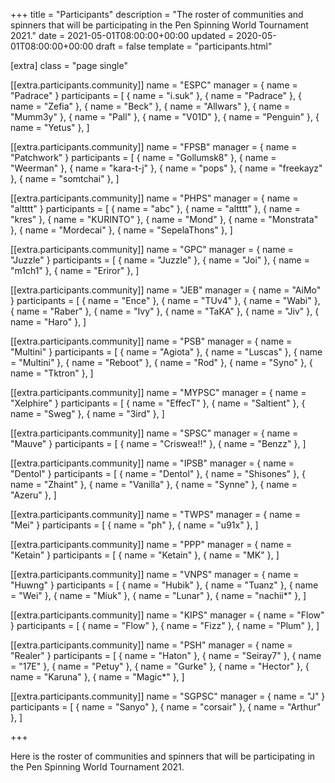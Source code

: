 +++
title = "Participants"
description = "The roster of communities and spinners that will be participating in the Pen Spinning World Tournament 2021."
date = 2021-05-01T08:00:00+00:00
updated = 2020-05-01T08:00:00+00:00
draft = false
template = "participants.html"

[extra]
class = "page single"

[[extra.participants.community]]
name = "ESPC"
manager = { name = "Padrace" }
participants = [
  { name = "i.suk" },
  { name = "Padrace" },
  { name = "Zefia" },
  { name = "Beck" },
  { name = "Allwars" },
  { name = "Mumm3y" },
  { name = "Pall" },
  { name = "V01D" },
  { name = "Penguin" },
  { name = "Yetus" },
]

[[extra.participants.community]]
name = "FPSB"
manager = { name = "Patchwork" }
participants = [
  { name = "Gollumsk8" },
  { name = "Weerman" },
  { name = "kara-t-j" },
  { name = "pops" },
  { name = "freekayz" },
  { name = "somtchai" },
]

[[extra.participants.community]]
name = "PHPS"
manager = { name = "altttt" }
participants = [
  { name = "abc" },
  { name = "altttt" },
  { name = "kres" },
  { name = "KURINTO" },
  { name = "Mond" },
  { name = "Monstrata" },
  { name = "Mordecai" },
  { name = "SepelaThons" },
]

[[extra.participants.community]]
name = "GPC"
manager = { name = "Juzzle" }
participants = [
  { name = "Juzzle" },
  { name = "Joi" },
  { name = "m1ch1" },
  { name = "Eriror" },
]

[[extra.participants.community]]
name = "JEB"
manager = { name = "AiMo" }
participants = [
  { name = "Ence" },
  { name = "TUv4" },
  { name = "Wabi" },
  { name = "Raber" },
  { name = "Ivy" },
  { name = "TaKA" },
  { name = "Jiv" },
  { name = "Haro" },
]

[[extra.participants.community]]
name = "PSB"
manager = { name = "Multini" }
participants = [
  { name = "Agiota" },
  { name = "Luscas" },
  { name = "Multini" },
  { name = "Reboot" },
  { name = "Rod" },
  { name = "Syno" },
  { name = "Tktron" },
]

[[extra.participants.community]]
name = "MYPSC"
manager = { name = "Xelphire" }
participants = [
  { name = "EffecT" },
  { name = "Saltient" },
  { name = "Sweg" },
  { name = "3ird" },
]

[[extra.participants.community]]
name = "SPSC"
manager = { name = "Mauve" }
participants = [
  { name = "Criswea!!" },
  { name = "Benzz" },
]

[[extra.participants.community]]
name = "IPSB"
manager = { name = "Dentol" }
participants = [
  { name = "Dentol" },
  { name = "Shisones" },
  { name = "Zhaint" },
  { name = "Vanilla" },
  { name = "Synne" },
  { name = "Azeru" },
]

[[extra.participants.community]]
name = "TWPS"
manager = { name = "Mei" }
participants = [
  { name = "ph" },
  { name = "u91x" },
]

[[extra.participants.community]]
name = "PPP"
manager = { name = "Ketain" }
participants = [
  { name = "Ketain" },
  { name = "MK" },
]

[[extra.participants.community]]
name = "VNPS"
manager = { name = "Huwng" }
participants = [
  { name = "Hubik" },
  { name = "Tuanz" },
  { name = "Wei" },
  { name = "Miuk" },
  { name = "Lunar" },
  { name = "nachii*" },
]

[[extra.participants.community]]
name = "KIPS"
manager = { name = "Flow" }
participants = [
  { name = "Flow" },
  { name = "Fizz" },
  { name = "Plum" },
]

[[extra.participants.community]]
name = "PSH"
manager = { name = "Realer" }
participants = [
  { name = "Haton" },
  { name = "Seiray7" },
  { name = "17E" },
  { name = "Petuy" },
  { name = "Gurke" },
  { name = "Hector" },
  { name = "Karuna" },
  { name = "Magic*" },
]

[[extra.participants.community]]
name = "SGPSC"
manager = { name = "J" }
participants = [
  { name = "Sanyo" },
  { name = "corsair" },
  { name = "Arthur" },
]

+++

Here is the roster of communities and spinners that will be participating in the Pen Spinning World Tournament 2021.

